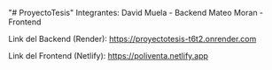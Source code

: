 "# ProyectoTesis" 
Integrantes:
David Muela - Backend 
Mateo Moran - Frontend

Link del Backend (Render):
https://proyectotesis-t6t2.onrender.com

Link del Frontend (Netlify):
https://poliventa.netlify.app
